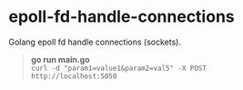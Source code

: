 # epoll-fd-handle-connections
 Golang epoll fd handle connections (sockets).

> **go run main.go** <br>
`curl -d "param1=value1&param2=val5" -X POST http://localhost:5050`

